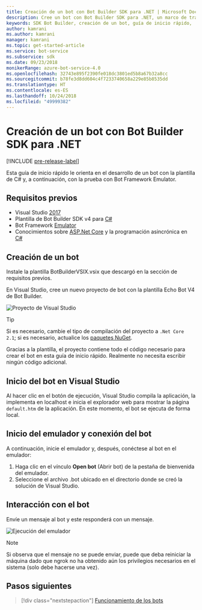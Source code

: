 ```yaml
---
title: Creación de un bot con Bot Builder SDK para .NET | Microsoft Docs
description: Cree un bot con Bot Builder SDK para .NET, un marco de trabajo eficaz para la creación de bots.
keywords: SDK Bot Builder, creación de un bot, guía de inicio rápido, .NET, introducción, bot de C#
author: kamrani
ms.author: kamrani
manager: kamrani
ms.topic: get-started-article
ms.service: bot-service
ms.subservice: sdk
ms.date: 09/23/2018
monikerRange: azure-bot-service-4.0
ms.openlocfilehash: 32743e895f2390fe018dc3801ed5b8a67b32a8cc
ms.sourcegitcommit: b78fe3d8dd604c4f7233740658a229e85b8535dd
ms.translationtype: HT
ms.contentlocale: es-ES
ms.lasthandoff: 10/24/2018
ms.locfileid: "49999382"
---
```

# <a name="create-a-bot-with-the-bot-builder-sdk-for-net"></a>Creación de un bot con Bot Builder SDK para .NET
[!INCLUDE [pre-release-label](../includes/pre-release-label.md)]

Esta guía de inicio rápido le orienta en el desarrollo de un bot con la plantilla de C# y, a continuación, con la prueba con Bot Framework Emulator. 

## <a name="prerequisites"></a>Requisitos previos
- Visual Studio [2017](https://www.visualstudio.com/downloads)
- Plantilla de Bot Builder SDK v4 para [C#](https://botbuilder.myget.org/feed/aitemplates/package/vsix/BotBuilderV4.fbe0fc50-a6f1-4500-82a2-189314b7bea2)
- Bot Framework [Emulator](https://github.com/Microsoft/BotFramework-Emulator/releases)
- Conocimientos sobre [ASP.Net Core](https://docs.microsoft.com/aspnet/core/) y la programación asincrónica en [C#](https://docs.microsoft.com/en-us/dotnet/csharp/programming-guide/concepts/async/index)

## <a name="create-a-bot"></a>Creación de un bot
Instale la plantilla BotBuilderVSIX.vsix que descargó en la sección de requisitos previos. 

En Visual Studio, cree un nuevo proyecto de bot con la plantilla Echo Bot V4 de Bot Builder.

![Proyecto de Visual Studio](../media/azure-bot-quickstarts/bot-builder-dotnet-project.png)

> [!TIP] 
> Si es necesario, cambie el tipo de compilación del proyecto a ``.Net Core 2.1``; si es necesario, actualice los [paquetes NuGet](https://docs.microsoft.com/en-us/nuget/quickstart/install-and-use-a-package-in-visual-studio).

Gracias a la plantilla, el proyecto contiene todo el código necesario para crear el bot en esta guía de inicio rápido. Realmente no necesita escribir ningún código adicional.

## <a name="start-your-bot-in-visual-studio"></a>Inicio del bot en Visual Studio

Al hacer clic en el botón de ejecución, Visual Studio compila la aplicación, la implementa en localhost e inicia el explorador web para mostrar la página `default.htm` de la aplicación. En este momento, el bot se ejecuta de forma local.

## <a name="start-the-emulator-and-connect-your-bot"></a>Inicio del emulador y conexión del bot

A continuación, inicie el emulador y, después, conéctese al bot en el emulador:

1. Haga clic en el vínculo **Open bot** (Abrir bot) de la pestaña de bienvenida del emulador. 
2. Seleccione el archivo .bot ubicado en el directorio donde se creó la solución de Visual Studio.

## <a name="interact-with-your-bot"></a>Interacción con el bot

Envíe un mensaje al bot y este responderá con un mensaje.

![Ejecución del emulador](../media/emulator-v4/emulator-running.png)

> [!NOTE]
> Si observa que el mensaje no se puede enviar, puede que deba reiniciar la máquina dado que ngrok no ha obtenido aún los privilegios necesarios en el sistema (solo debe hacerse una vez).

## <a name="next-steps"></a>Pasos siguientes

> [!div class="nextstepaction"]
> [Funcionamiento de los bots](../v4sdk/bot-builder-basics.md) 

